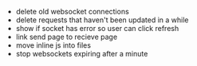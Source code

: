- delete old websocket connections
- delete requests that haven't been updated in a while
- show if socket has error so user can click refresh
- link send page to recieve page
- move inline js into files
- stop websockets expiring after a minute
